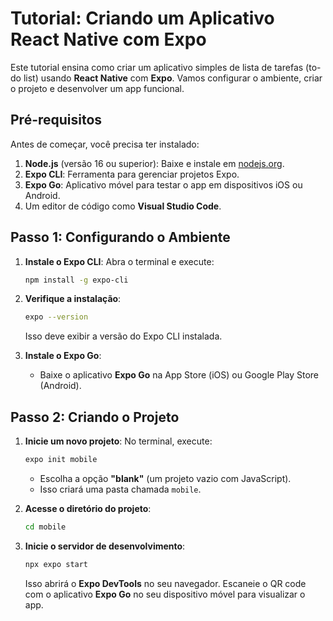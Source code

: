 # Tutorial: Criando um Aplicativo React Native com Expo

Este tutorial ensina como criar um aplicativo simples de lista de tarefas (to-do list) usando **React Native** com **Expo**. Vamos configurar o ambiente, criar o projeto e desenvolver um app funcional.


## Pré-requisitos

Antes de começar, você precisa ter instalado:

1. **Node.js** (versão 16 ou superior): Baixe e instale em [nodejs.org](https://nodejs.org).
2. **Expo CLI**: Ferramenta para gerenciar projetos Expo.
3. **Expo Go**: Aplicativo móvel para testar o app em dispositivos iOS ou Android.
4. Um editor de código como **Visual Studio Code**.


## Passo 1: Configurando o Ambiente

1. **Instale o Expo CLI**:
   Abra o terminal e execute:
   ```bash
   npm install -g expo-cli
   ```

2. **Verifique a instalação**:
   ```bash
   expo --version
   ```
   Isso deve exibir a versão do Expo CLI instalada.

3. **Instale o Expo Go**:
   - Baixe o aplicativo **Expo Go** na App Store (iOS) ou Google Play Store (Android).


## Passo 2: Criando o Projeto

1. **Inicie um novo projeto**:
   No terminal, execute:
   ```bash
   expo init mobile
   ```
   - Escolha a opção **"blank"** (um projeto vazio com JavaScript).
   - Isso criará uma pasta chamada `mobile`.

2. **Acesse o diretório do projeto**:
   ```bash
   cd mobile
   ```

3. **Inicie o servidor de desenvolvimento**:
   ```bash
   npx expo start
   ```
   Isso abrirá o **Expo DevTools** no seu navegador. Escaneie o QR code com o aplicativo **Expo Go** no seu dispositivo móvel para visualizar o app.

